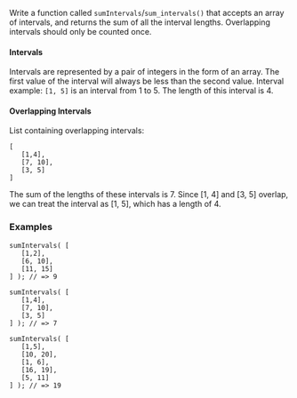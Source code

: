 Write a function called `sumIntervals`/`sum_intervals()` that accepts an array of intervals, and returns the sum of all the interval lengths. Overlapping intervals should only be counted once.

#### Intervals

Intervals are represented by a pair of integers in the form of an array.  The first value of the interval will always be less than  the second value. Interval example:  `[1, 5]` is an interval from 1 to 5. The length of this interval is 4.

#### Overlapping Intervals

List containing overlapping intervals:<br/>

```
[
   [1,4],
   [7, 10],
   [3, 5]
]
```

The sum of the lengths of these intervals is 7. Since [1, 4] and [3, 5] overlap, we can treat the interval as [1, 5], which has a length of 4.

### Examples

```
sumIntervals( [
   [1,2],
   [6, 10],
   [11, 15]
] ); // => 9

sumIntervals( [
   [1,4],
   [7, 10],
   [3, 5]
] ); // => 7

sumIntervals( [
   [1,5],
   [10, 20],
   [1, 6],
   [16, 19],
   [5, 11]
] ); // => 19
```